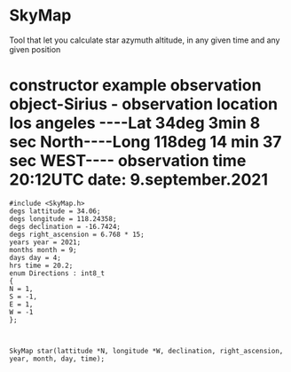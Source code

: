 # SkyMap
Tool that let you calculate star azymuth altitude, in any given time and any given position




# constructor example observation object-Sirius - observation location los angeles ----Lat 34deg 3min 8 sec North----Long 118deg 14 min  37 sec WEST---- observation time 20:12UTC date: 9.september.2021
    #include <SkyMap.h>
    degs lattitude = 34.06;
    degs longitude = 118.24358;
    degs declination = -16.7424;
    degs right_ascension = 6.768 * 15;
    years year = 2021;
    months month = 9;
    days day = 4;
    hrs time = 20.2;
    enum Directions : int8_t
    {
    N = 1,
    S = -1,
    E = 1,
    W = -1
    };
    


    SkyMap star(lattitude *N, longitude *W, declination, right_ascension, year, month, day, time);
     

